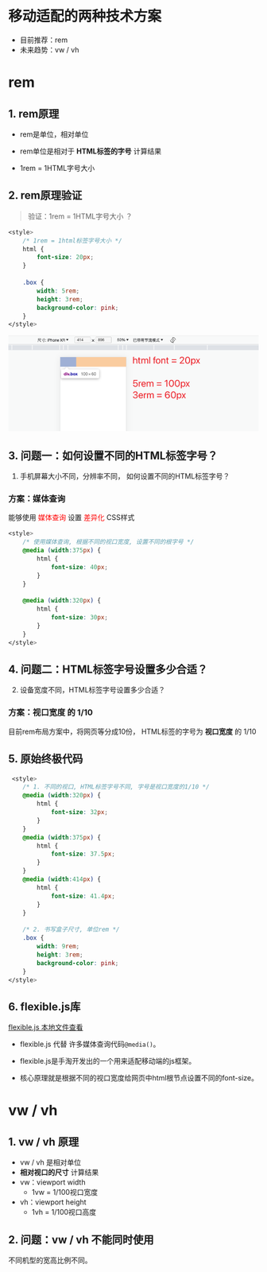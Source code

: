 # 移动适配的两种技术方案

* 目前推荐：rem
* 未来趋势：vw / vh



# rem

## 1. rem原理

* rem是单位，相对单位

* rem单位是相对于 **HTML标签的字号** 计算结果

* 1rem = 1HTML字号大小



## 2. rem原理验证

> 验证：1rem = 1HTML字号大小 ？

```css
<style>
    /* 1rem = 1html标签字号大小 */
    html {
        font-size: 20px;
    }

    .box {
        width: 5rem;
        height: 3rem;
        background-color: pink;
    }
</style>
```

![](images/rem原理.png)



## 3. 问题一：如何设置不同的HTML标签字号？

1. 手机屏幕大小不同，分辨率不同， 如何设置不同的HTML标签字号？

### 方案：媒体查询

能够使用 <font color=red>媒体查询</font> 设置 <font color=red>差异化</font> CSS样式

```css
<style>
    /* 使用媒体查询, 根据不同的视口宽度, 设置不同的根字号 */
    @media (width:375px) {
        html {
            font-size: 40px;
        }
    }

    @media (width:320px) {
        html {
            font-size: 30px;
        }
    }
</style>
```



## 4. 问题二：HTML标签字号设置多少合适？

2. 设备宽度不同，HTML标签字号设置多少合适？

### 方案：视口宽度 的 1/10

目前rem布局方案中，将网页等分成10份， HTML标签的字号为 **视口宽度** 的 1/10



## 5. 原始终极代码

```css
 <style>
    /* 1. 不同的视口, HTML标签字号不同, 字号是视口宽度的1/10 */
    @media (width:320px) {
        html {
            font-size: 32px;
        }
    }
    @media (width:375px) {
        html {
            font-size: 37.5px;
        }
    }
    @media (width:414px) {
        html {
            font-size: 41.4px;
        }
    }

    /* 2. 书写盒子尺寸, 单位rem */
    .box {
        width: 9rem;
        height: 3rem;
        background-color: pink;
    }   
</style>
```



## 6. flexible.js库

[flexible.js 本地文件查看](./flexible.js)

* flexible.js 代替 许多媒体查询代码`@media()`。

* flexible.js是手淘开发出的一个用来适配移动端的js框架。 

* 核心原理就是根据不同的视口宽度给网页中html根节点设置不同的font-size。







# vw / vh



## 1. vw / vh 原理

* vw / vh 是相对单位
* **相对视口的尺寸** 计算结果
* vw：viewport width
    * 1vw = 1/100视口宽度
* vh：viewport height
    * 1vh = 1/100视口高度





## 2. 问题：vw / vh 不能同时使用

不同机型的宽高比例不同。













